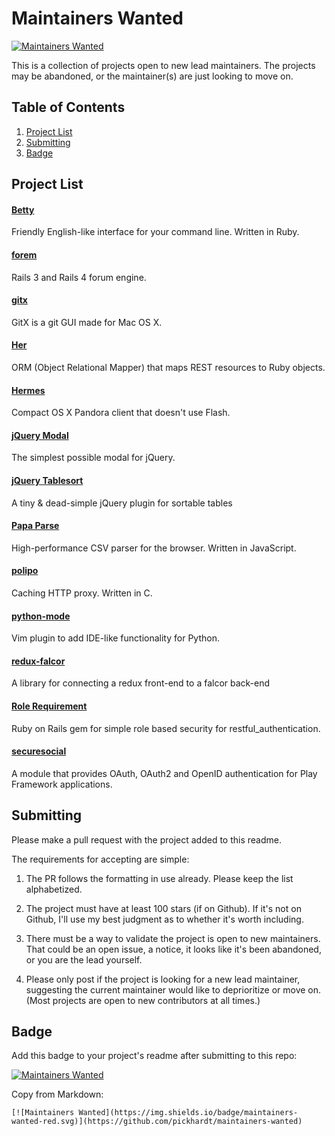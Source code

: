 # Maintainers Wanted

[![Maintainers Wanted](https://img.shields.io/badge/maintainers-wanted-red.svg)](https://github.com/pickhardt/maintainers-wanted)

This is a collection of projects open to new lead maintainers. The projects may be abandoned, or the maintainer(s) are just looking to move on.

## Table of Contents
1. [Project List](#project-list)
2. [Submitting](#submitting)
3. [Badge](#badge)

## Project List

#### [Betty](https://github.com/pickhardt/betty)
Friendly English-like interface for your command line. Written in Ruby.

#### [forem](https://github.com/rubysherpas/forem)
Rails 3 and Rails 4 forum engine.

#### [gitx](https://github.com/pieter/gitx)
GitX is a git GUI made for Mac OS X.

#### [Her](https://github.com/remiprev/her/)
ORM (Object Relational Mapper) that maps REST resources to Ruby objects.

#### [Hermes](https://github.com/HermesApp/Hermes)
Compact OS X Pandora client that doesn't use Flash.

#### [jQuery Modal](https://github.com/kylefox/jquery-modal)
The simplest possible modal for jQuery.

#### [jQuery Tablesort](https://github.com/kylefox/jquery-tablesort)
A tiny & dead-simple jQuery plugin for sortable tables

#### [Papa Parse](https://github.com/mholt/PapaParse)
High-performance CSV parser for the browser. Written in JavaScript.

#### [polipo](https://github.com/jech/polipo)
Caching HTTP proxy. Written in C.

#### [python-mode](https://github.com/klen/python-mode)
Vim plugin to add IDE-like functionality for Python.

#### [redux-falcor](https://github.com/ekosz/redux-falcor)
A library for connecting a redux front-end to a falcor back-end

#### [Role Requirement](https://github.com/timcharper/role_requirement)
Ruby on Rails gem for simple role based security for restful_authentication.

#### [securesocial](https://github.com/jaliss/securesocial)
A module that provides OAuth, OAuth2 and OpenID authentication for Play Framework applications.

## Submitting

Please make a pull request with the project added to this readme.

The requirements for accepting are simple:

1. The PR follows the formatting in use already. Please keep the list alphabetized.

2. The project must have at least 100 stars (if on Github). If it's not on Github, I'll use my best judgment as to whether it's worth including.

3. There must be a way to validate the project is open to new maintainers. That could be an open issue, a notice, it looks like it's been abandoned, or you are the lead yourself.

4. Please only post if the project is looking for a new lead maintainer, suggesting the current maintainer would like to deprioritize or move on. (Most projects are open to new contributors at all times.)

## Badge

Add this badge to your project's readme after submitting to this repo:

[![Maintainers Wanted](https://img.shields.io/badge/maintainers-wanted-red.svg)](https://github.com/pickhardt/maintainers-wanted)

Copy from Markdown:

```
[![Maintainers Wanted](https://img.shields.io/badge/maintainers-wanted-red.svg)](https://github.com/pickhardt/maintainers-wanted)
```
